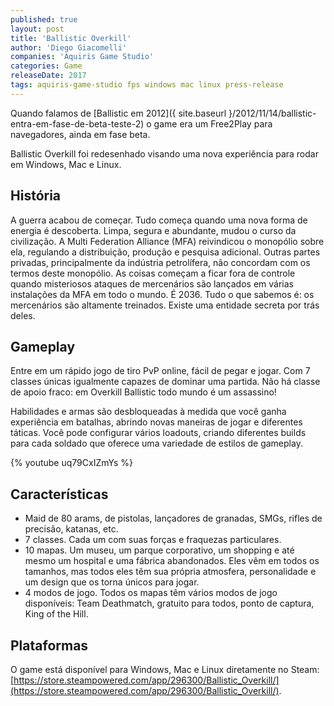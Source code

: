 ```yaml
---
published: true
layout: post
title: 'Ballistic Overkill'
author: 'Diego Giacomelli'
companies: 'Aquiris Game Studio'
categories: Game
releaseDate: 2017
tags: aquiris-game-studio fps windows mac linux press-release
---
```


Quando falamos de [Ballistic em 2012]({ site.baseurl }/2012/11/14/ballistic-entra-em-fase-de-beta-teste-2) o game era um Free2Play para navegadores, ainda em fase beta.

Ballistic Overkill foi redesenhado visando uma nova experiência para rodar em Windows, Mac e Linux.

## História
A guerra acabou de começar. Tudo começa quando uma nova forma de energia é descoberta. Limpa, segura e abundante, mudou o curso da civilização. A Multi Federation Alliance (MFA) reivindicou o monopólio sobre ela, regulando a distribuição, produção e pesquisa adicional. Outras partes privadas, principalmente da indústria petrolífera, não concordam com os termos deste monopólio. As coisas começam a ficar fora de controle quando misteriosos ataques de mercenários são lançados em várias instalações da MFA em todo o mundo. É 2036. Tudo o que sabemos é: os mercenários são altamente treinados. Existe uma entidade secreta por trás deles.

## Gameplay
Entre em um rápido jogo de tiro PvP online, fácil de pegar e jogar. Com 7 classes únicas igualmente capazes de dominar uma partida. Não há classe de apoio fraco: em Overkill Ballistic todo mundo é um assassino!

Habilidades e armas são desbloqueadas à medida que você ganha experiência em batalhas, abrindo novas maneiras de jogar e diferentes táticas. Você pode configurar vários loadouts, criando diferentes builds para cada soldado que oferece uma variedade de estilos de gameplay.

{% youtube uq79CxIZmYs %}

## Características

* Maid de 80 arams, de pistolas, lançadores de granadas, SMGs, rifles de precisão, katanas, etc.
* 7 classes. Cada um com suas forças e fraquezas particulares. 
* 10 mapas. Um museu, um parque corporativo, um shopping e até mesmo um hospital e uma fábrica abandonados. Eles vêm em todos os tamanhos, mas todos eles têm sua própria atmosfera, personalidade e um design que os torna únicos para jogar.
* 4 modos de jogo. Todos os mapas têm vários modos de jogo disponíveis: Team Deathmatch, gratuito para todos, ponto de captura, King of the Hill. 		

## Plataformas
O game está disponível para Windows, Mac e Linux diretamente no Steam: [https://store.steampowered.com/app/296300/Ballistic_Overkill/](https://store.steampowered.com/app/296300/Ballistic_Overkill/).